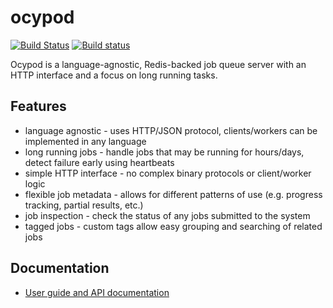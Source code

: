# ocypod

[![Build Status](https://travis-ci.com/davechallis/ocypod.svg?branch=master)](https://travis-ci.com/davechallis/ocypod)
[![Build status](https://ci.appveyor.com/api/projects/status/yi6kac4bn674upn1?svg=true)](https://ci.appveyor.com/project/davechallis/ocypod)

Ocypod is a language-agnostic, Redis-backed job queue server with an HTTP interface and a focus on long running tasks.

## Features

* language agnostic - uses HTTP/JSON protocol, clients/workers can be implemented in any language
* long running jobs - handle jobs that may be running for hours/days, detect failure early using heartbeats
* simple HTTP interface - no complex binary protocols or client/worker logic
* flexible job metadata - allows for different patterns of use (e.g. progress tracking, partial results, etc.)
* job inspection - check the status of any jobs submitted to the system
* tagged jobs - custom tags allow easy grouping and searching of related jobs

## Documentation

* [User guide and API documentation](https://davechallis.github.io/ocypod)

